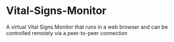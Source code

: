 # Vital-Signs-Monitor
A virtual Vital Signs Monitor that runs in a web browser and can be controlled remotely via a peer-to-peer connection
